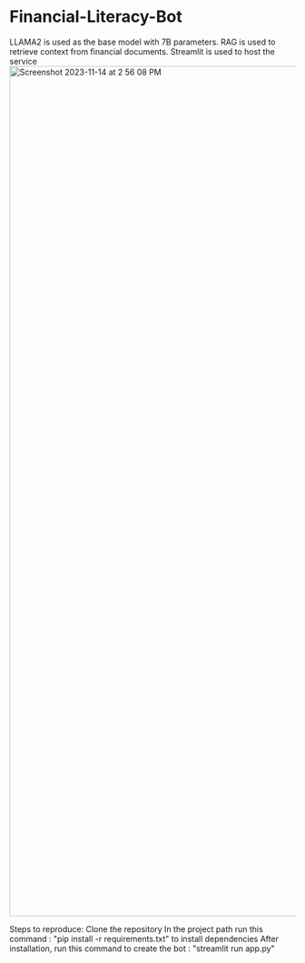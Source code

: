 # Financial-Literacy-Bot
LLAMA2 is used as the base model with 7B parameters. RAG is used to retrieve context from financial documents. Streamlit is used to host the service
<img width="1496" alt="Screenshot 2023-11-14 at 2 56 08 PM" src="https://github.com/therohanchoudhary/Financial-Literacy-Bot/assets/41481277/97ceabf0-8df9-4b70-b438-6f11a7b2556f">

Steps to reproduce:
Clone the repository
In the project path run this command : "pip install -r requirements.txt" to install dependencies
After installation, run this command to create the bot : "streamlit run app.py"
